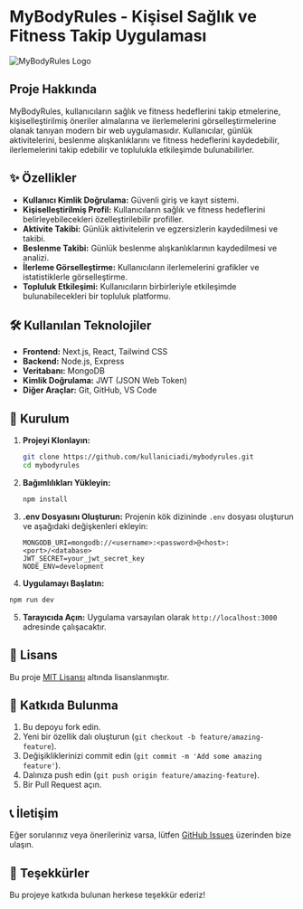 # MyBodyRules - Kişisel Sağlık ve Fitness Takip Uygulaması

![MyBodyRules Logo](logo.png) <!-- Eğer bir logonuz varsa -->

## Proje Hakkında

MyBodyRules, kullanıcıların sağlık ve fitness hedeflerini takip etmelerine, kişiselleştirilmiş öneriler almalarına ve ilerlemelerini görselleştirmelerine olanak tanıyan modern bir web uygulamasıdır. Kullanıcılar, günlük aktivitelerini, beslenme alışkanlıklarını ve fitness hedeflerini kaydedebilir, ilerlemelerini takip edebilir ve toplulukla etkileşimde bulunabilirler.

## ✨ Özellikler

- **Kullanıcı Kimlik Doğrulama:** Güvenli giriş ve kayıt sistemi.
- **Kişiselleştirilmiş Profil:** Kullanıcıların sağlık ve fitness hedeflerini belirleyebilecekleri özelleştirilebilir profiller.
- **Aktivite Takibi:** Günlük aktivitelerin ve egzersizlerin kaydedilmesi ve takibi.
- **Beslenme Takibi:** Günlük beslenme alışkanlıklarının kaydedilmesi ve analizi.
- **İlerleme Görselleştirme:** Kullanıcıların ilerlemelerini grafikler ve istatistiklerle görselleştirme.
- **Topluluk Etkileşimi:** Kullanıcıların birbirleriyle etkileşimde bulunabilecekleri bir topluluk platformu.

## 🛠️ Kullanılan Teknolojiler

- **Frontend:** Next.js, React, Tailwind CSS
- **Backend:** Node.js, Express
- **Veritabanı:** MongoDB
- **Kimlik Doğrulama:** JWT (JSON Web Token)
- **Diğer Araçlar:** Git, GitHub, VS Code

## 🚀 Kurulum

1. **Projeyi Klonlayın:**

   ```bash
   git clone https://github.com/kullaniciadi/mybodyrules.git
   cd mybodyrules
   ```

2. **Bağımlılıkları Yükleyin:**

   ```bash
   npm install
   ```

3. **.env Dosyasını Oluşturun:**
   Projenin kök dizininde `.env` dosyası oluşturun ve aşağıdaki değişkenleri ekleyin:

   ```
   MONGODB_URI=mongodb://<username>:<password>@<host>:<port>/<database>
   JWT_SECRET=your_jwt_secret_key
   NODE_ENV=development
   ```

4. **Uygulamayı Başlatın:**

```bash
npm run dev
```

5. **Tarayıcıda Açın:**
   Uygulama varsayılan olarak `http://localhost:3000` adresinde çalışacaktır.

## 📄 Lisans

Bu proje [MIT Lisansı](LICENSE) altında lisanslanmıştır.

## 👥 Katkıda Bulunma

1. Bu depoyu fork edin.
2. Yeni bir özellik dalı oluşturun (`git checkout -b feature/amazing-feature`).
3. Değişikliklerinizi commit edin (`git commit -m 'Add some amazing feature'`).
4. Dalınıza push edin (`git push origin feature/amazing-feature`).
5. Bir Pull Request açın.

## 📞 İletişim

Eğer sorularınız veya önerileriniz varsa, lütfen [GitHub Issues](https://github.com/kullaniciadi/mybodyrules/issues) üzerinden bize ulaşın.

## 🙏 Teşekkürler

Bu projeye katkıda bulunan herkese teşekkür ederiz!
